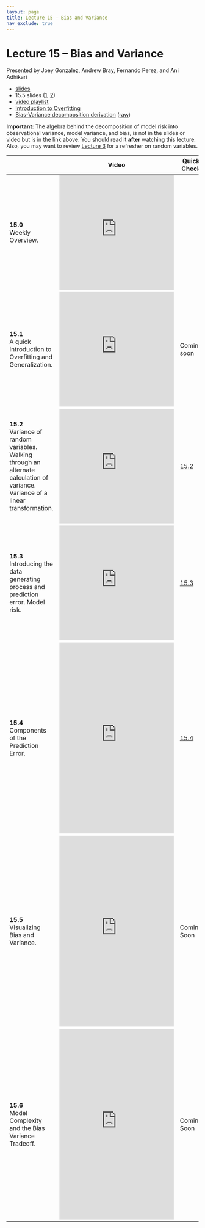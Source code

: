 ```yaml
---
layout: page
title: Lecture 15 – Bias and Variance
nav_exclude: true
---
```


# Lecture 15 – Bias and Variance

Presented by Joey Gonzalez, Andrew Bray, Fernando Perez, and Ani Adhikari


- [slides](https://docs.google.com/presentation/d/15LDeDKNxpIa9j0_dHZr1F5AzrbVEUoM5OWOxgqYUKM0/edit?usp=sharing)
- 15.5 slides ([1](../../resources/assets/lectures/lec15/decomposing-mse-wide.html), [2](../../resources/assets/lectures/lec15/decomposing-mse-square.html))
- [video playlist](https://www.youtube.com/playlist?list=PLQCcNQgUcDfpsM-s0xEnuVScBP3i_9bMs)
- [Introduction to Overfitting](../../resources/assets/lectures/lec15/IntroductionToOverfitting.html)
- [Bias-Variance decomposition derivation](../../resources/assets/lectures/lec15/lec15-bias-variance-derivation.html) ([raw](https://data100.datahub.berkeley.edu/hub/user-redirect/git-sync?repo=https://github.com/DS-100/sp21&subPath=lecture/lec15/))

**Important:** The algebra behind the decomposition of model risk into observational variance, model variance, and bias, is not in the slides or video but is in the link above. You should read it **after** watching this lecture. Also, you may want to review [Lecture 3](http://ds100.org/fa20/lecture/lec03) for a refresher on random variables.


<table>
<colgroup>
<col style="width: 25%" />
<col style="width: 25%" />
<col style="width: 25%" />
</colgroup>
<thead>
<tr class="header">
<th></th>
<th>Video</th>
<th>Quick Check</th>
</tr>
</thead>
<tbody>
<tr>
<td><strong>15.0</strong> <br> Weekly Overview. </td>
<td><iframe width="300" height="300" height src="https://youtube.com/embed/YYKP33-fcNo" frameborder="0" allow="accelerometer; autoplay; encrypted-media; gyroscope; picture-in-picture" allowfullscreen></iframe></td>
<td></td>
</tr>
<tr>
<td><strong>15.1</strong> <br> A quick Introduction to Overfitting and Generalization. </td>
<td><iframe width="300" height="300" height src="https://youtube.com/embed/14YGCOq37yg" frameborder="0" allow="accelerometer; autoplay; encrypted-media; gyroscope; picture-in-picture" allowfullscreen></iframe></td>
<td>Coming soon</td>
</tr>
<tr>
<td><strong>15.2</strong> <br> Variance of random variables. Walking through an alternate calculation of variance. Variance of a linear transformation. </td>
<td><iframe width="300" height="300" height src="https://youtube.com/embed/3W_TtAHxlXQ" frameborder="0" allow="accelerometer; autoplay; encrypted-media; gyroscope; picture-in-picture" allowfullscreen></iframe></td>
<td><a href="https://docs.google.com/forms/d/e/1FAIpQLSeU8a1bVqVtvu82Opw4n3dNlvLpP5JPx6gy6JH1tPFHCAFCJg/viewform" target="\_blank">15.2</a></td>
</tr>


<!-- <tr>
<td><strong>15.2</strong> <br> Deriving the variance of a sum. Understanding covariance, correlation, and independence. </td>
<td><iframe width="300" height="300" height src="https://youtube.com/embed/8ovh_lGuMdQ" frameborder="0" allow="accelerometer; autoplay; encrypted-media; gyroscope; picture-in-picture" allowfullscreen></iframe></td>
<td><a href="https://docs.google.com/forms/d/e/1FAIpQLSewRWkZ5vOLbO7zoQbPkiSlkcHJk9s3BW-aBJUpMPyPH9v2Xg/viewform" target="\_blank">15.2</a></td>
</tr>


<tr>
<td><strong>15.3</strong> <br> Variance of an i.i.d. sum. Variance of the Bernoulli and binomial distributions. </td>
<td><iframe width="300" height="300" height src="https://youtube.com/embed/t4gPC6LDS1c" frameborder="0" allow="accelerometer; autoplay; encrypted-media; gyroscope; picture-in-picture" allowfullscreen></iframe></td>
<td><a href="https://docs.google.com/forms/d/e/1FAIpQLSfvnzx2LeTC4EKK72KEf9LHVhQkuSKsUJuUyCrMbWl9WZ7bRg/viewform" target="\_blank">15.3</a></td>
</tr>
<tr>
<td><strong>15.4</strong> <br> Variability of the sample mean. Reviewing inferential concepts from Data 8, but with the framework of random variables. </td>
<td><iframe width="300" height="300" height src="https://youtube.com/embed/CwXhjoBt25I" frameborder="0" allow="accelerometer; autoplay; encrypted-media; gyroscope; picture-in-picture" allowfullscreen></iframe></td>
<td><a href="https://docs.google.com/forms/d/e/1FAIpQLSce8iejVjmHjlJGUjbw7mbskFVvqDzS6XFe9VZ_c6_DsL_BRw/viewform" target="\_blank">15.4</a></td>
</tr>
 -->

<tr>
<td><strong>15.3</strong> <br>Introducing the data generating process and prediction error. Model risk.</td>
<td><iframe width="300" height="300" height src="https://youtube.com/embed/mPz-jIl9H7s" frameborder="0" allow="accelerometer; autoplay; encrypted-media; gyroscope; picture-in-picture" allowfullscreen></iframe></td>
<td><a href="https://docs.google.com/forms/d/e/1FAIpQLSewQ5vHKA30nkeESdbiCKISmafTtOCurxw1fmpNvd0a3jCi5A/viewform" target="\_blank">15.3</a></td>
</tr>

<!-- <tr>
<td><strong>15.6</strong> <br>Looking at different sources of error in our model – observation variance, model variance, and bias – and discussing how to mitigate them.</td>
<td><iframe width="300" height="300" height src="https://youtube.com/embed/mmjYEOeOEM4" frameborder="0" allow="accelerometer; autoplay; encrypted-media; gyroscope; picture-in-picture" allowfullscreen></iframe></td>
<td><a href="https://docs.google.com/forms/d/e/1FAIpQLSegBG0lw56mX_iiJBLGe7VfT5Hz3b0aVppPuSgcWzDsXliMCQ/viewform" target="\_blank">15.6</a></td>
</tr>
 -->
<tr>
<td><strong>15.4</strong> <br>Components of the Prediction Error.</td>
<td><iframe width="300" height="500" height src="https://youtube.com/embed/sktUKDB4Zfc" frameborder="0" allow="accelerometer; autoplay; encrypted-media; gyroscope; picture-in-picture" allowfullscreen></iframe></td>
<td><a href="https://docs.google.com/forms/d/e/1FAIpQLSesORFx-WhNSODExsb5k_32E0AOYEVqxiOcrarQjyKE75Xyrg/viewform" target="\_blank">15.4</a></td>
</tr>

<tr>
<td><strong>15.5</strong> <br>Visualizing Bias and Variance.</td>
<td><iframe width="300" height="500" height src="https://youtube.com/embed/lKMjFxdMhTQ" frameborder="0" allow="accelerometer; autoplay; encrypted-media; gyroscope; picture-in-picture" allowfullscreen></iframe></td>
<td>Coming Soon</td>
</tr>


<tr>
<td><strong>15.6</strong> <br>Model Complexity and the Bias Variance Tradeoff.</td>
<td><iframe width="300" height="500" height src="https://youtube.com/embed/a1zMueoMVpw" frameborder="0" allow="accelerometer; autoplay; encrypted-media; gyroscope; picture-in-picture" allowfullscreen></iframe></td>
<td>Coming Soon</td>
</tr>


